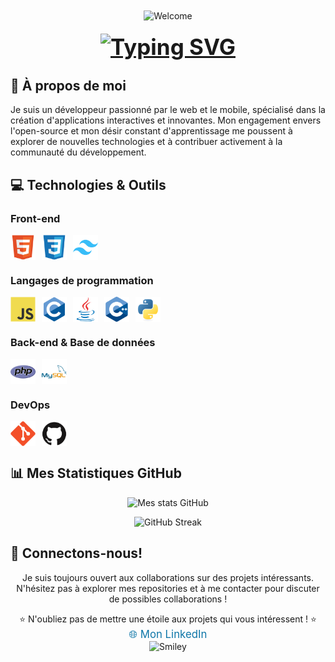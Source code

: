 <div align="center">
    <img src="https://github.com/fnky/fnky/raw/fnky/img/welcome-fire.gif" alt="Welcome" align="center">
</div>

<h1 align="center" style="font-size: 2.5em; margin: 20px;">
    <a href="https://git.io/typing-svg">
        <img src="https://readme-typing-svg.herokuapp.com?font=Fira+Code&weight=600&size=25&pause=1000&color=25F73F&center=true&vCenter=true&width=500&lines=Bonjour+%C3%A0+Tous+👋;Je+suis+Abderrahmane+Ahlallay;Je+suis+un+developeur+web"
            alt="Typing SVG" />
    </a>
</h1>

## 🚀 À propos de moi

Je suis un développeur passionné par le web et le mobile, spécialisé dans la création d'applications interactives et innovantes. Mon engagement envers l'open-source et mon désir constant d'apprentissage me poussent à explorer de nouvelles technologies et à contribuer activement à la communauté du développement.

## 💻 Technologies & Outils

### Front-end
<p align="left" style="display: flex; gap: 10px; flex-wrap: wrap;">
    <img src="https://raw.githubusercontent.com/devicons/devicon/master/icons/html5/html5-original.svg" alt="HTML5" width="40" height="40" />
    <img src="https://raw.githubusercontent.com/devicons/devicon/master/icons/css3/css3-original.svg" alt="CSS3" width="40" height="40" />
    <img src="https://raw.githubusercontent.com/devicons/devicon/master/icons/tailwindcss/tailwindcss-original.svg" alt="Tailwind CSS" width="40" height="40" />
</p>

### Langages de programmation
<p align="left" style="display: flex; gap: 10px; flex-wrap: wrap;">
    <img src="https://raw.githubusercontent.com/devicons/devicon/master/icons/javascript/javascript-original.svg" alt="JavaScript" width="40" height="40" />
    <img src="https://raw.githubusercontent.com/devicons/devicon/master/icons/c/c-original.svg" alt="C" width="40" height="40" />
    <img src="https://raw.githubusercontent.com/devicons/devicon/master/icons/java/java-original.svg" alt="Java" width="40" height="40" />
    <img src="https://raw.githubusercontent.com/devicons/devicon/master/icons/cplusplus/cplusplus-original.svg" alt="C++" width="40" height="40" />
    <img src="https://raw.githubusercontent.com/devicons/devicon/master/icons/python/python-original.svg" alt="Python" width="40" height="40" />
</p>

### Back-end & Base de données
<p align="left" style="display: flex; gap: 10px; flex-wrap: wrap;">
    <img src="https://raw.githubusercontent.com/devicons/devicon/master/icons/php/php-original.svg" alt="PHP" width="40" height="40" />
    <img src="https://raw.githubusercontent.com/devicons/devicon/master/icons/mysql/mysql-original-wordmark.svg" alt="MySQL" width="40" height="40" />
</p>

### DevOps
<p align="left" style="display: flex; gap: 10px; flex-wrap: wrap;">
    <img src="https://raw.githubusercontent.com/devicons/devicon/master/icons/git/git-original.svg" alt="Git" width="40" height="40" />
    <img src="https://raw.githubusercontent.com/devicons/devicon/master/icons/github/github-original.svg" alt="GitHub" width="40" height="40" />
</p>

## 📊 Mes Statistiques GitHub

<p align="center">
    <img src="https://github-readme-stats.vercel.app/api?username=Ahlallay&show_icons=true&theme=radical" alt="Mes stats GitHub" />
</p>

<p align="center">
    <img src="https://github-readme-streak-stats.herokuapp.com/?username=Ahlallay&theme=radical" alt="GitHub Streak" />
</p>

## 🤝 Connectons-nous!

<p align="center">
    Je suis toujours ouvert aux collaborations sur des projets intéressants. N'hésitez pas à explorer mes repositories et à me contacter pour discuter de possibles collaborations !
</p>

<div align="center">
    ⭐️ N'oubliez pas de mettre une étoile aux projets qui vous intéressent ! ⭐️
</div>

<div align="center">
    <a href="https://www.linkedin.com/in/ahlallay/" target="_blank" style="color: #0e76a8; text-decoration: none; font-size: 1.2em;">🌐 Mon LinkedIn</a>
</div>

<div align="center">
    <img src="https://github.com/fnky/fnky/raw/fnky/img/smile.gif" alt="Smiley" align="center">
</div>
